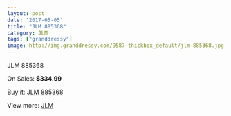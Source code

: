 ```yaml
---
layout: post
date: '2017-05-05'
title: "JLM 885368"
category: JLM
tags: ["granddressy"]
image: http://img.granddressy.com/9587-thickbox_default/jlm-885368.jpg
---
```

JLM 885368

On Sales: **$334.99**
<a href="https://www.granddressy.com/en/jlm/8801-jlm-885368.html"><amp-img layout="responsive" width="600" height="600" src="//img.granddressy.com/9587-thickbox_default/jlm-885368.jpg" alt="JLM 885368 0" /></a>

Buy it: [JLM 885368](https://www.granddressy.com/en/jlm/8801-jlm-885368.html "JLM 885368")

View more: [JLM](https://www.granddressy.com/en/207-jlm "JLM")